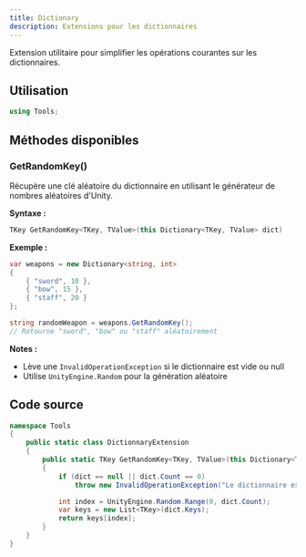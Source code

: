 ```yaml
---
title: Dictionary
description: Extensions pour les dictionnaires
---
```


Extension utilitaire pour simplifier les opérations courantes sur les dictionnaires.

## Utilisation

```cs
using Tools;
```

## Méthodes disponibles

### GetRandomKey()
Récupère une clé aléatoire du dictionnaire en utilisant le générateur de nombres aléatoires d'Unity.

**Syntaxe :**
```cs
TKey GetRandomKey<TKey, TValue>(this Dictionary<TKey, TValue> dict)
```

**Exemple :**
```cs
var weapons = new Dictionary<string, int>
{
    { "sword", 10 },
    { "bow", 15 },
    { "staff", 20 }
};

string randomWeapon = weapons.GetRandomKey();
// Retourne "sword", "bow" ou "staff" aléatoirement
```

**Notes :**
- Lève une `InvalidOperationException` si le dictionnaire est vide ou null
- Utilise `UnityEngine.Random` pour la génération aléatoire

## Code source

```cs
namespace Tools
{
    public static class DictionnaryExtension
    {
        public static TKey GetRandomKey<TKey, TValue>(this Dictionary<TKey, TValue> dict)
        {
            if (dict == null || dict.Count == 0)
                throw new InvalidOperationException("Le dictionnaire est vide.");

            int index = UnityEngine.Random.Range(0, dict.Count);
            var keys = new List<TKey>(dict.Keys);
            return keys[index];
        }
    }
}
```